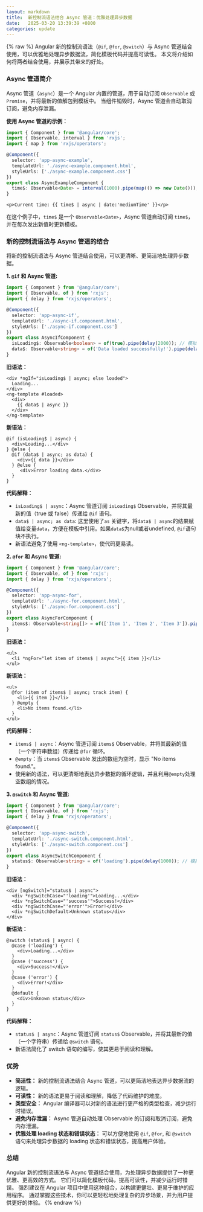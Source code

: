 ```yaml
---
layout: markdown
title:  新控制流语法结合 Async 管道：优雅处理异步数据
date:   2025-03-20 13:39:39 +0800
categories: update
---
```


{% raw %}
Angular 新的控制流语法（`@if`, `@for`, `@switch`）与 Async 管道结合使用，可以优雅地处理异步数据流，简化模板代码并提高可读性。 本文将介绍如何将两者结合使用，并展示其带来的好处。

### Async 管道简介

Async 管道（`async`）是一个 Angular 内置的管道，用于自动订阅 `Observable` 或 `Promise`，并将最新的值解包到模板中。 当组件销毁时，Async 管道会自动取消订阅，避免内存泄漏。

**使用 Async 管道的示例：**

```typescript
import { Component } from '@angular/core';
import { Observable, interval } from 'rxjs';
import { map } from 'rxjs/operators';

@Component({
  selector: 'app-async-example',
  templateUrl: './async-example.component.html',
  styleUrls: ['./async-example.component.css']
})
export class AsyncExampleComponent {
  time$: Observable<Date> = interval(1000).pipe(map(() => new Date()));
}
```

```angular17html
<p>Current time: {{ time$ | async | date:'mediumTime' }}</p>
```

在这个例子中，`time$` 是一个 `Observable<Date>`，Async 管道自动订阅 `time$`，并在每次发出新值时更新模板。

### 新的控制流语法与 Async 管道的结合

将新的控制流语法与 Async 管道结合使用，可以更清晰、更简洁地处理异步数据。

**1. `@if` 和 Async 管道:**

```typescript
import { Component } from '@angular/core';
import { Observable, of } from 'rxjs';
import { delay } from 'rxjs/operators';

@Component({
  selector: 'app-async-if',
  templateUrl: './async-if.component.html',
  styleUrls: ['./async-if.component.css']
})
export class AsyncIfComponent {
  isLoading$: Observable<boolean> = of(true).pipe(delay(2000)); // 模拟异步加载
  data$: Observable<string> = of('Data loaded successfully!').pipe(delay(2000));
}
```

**旧语法：**

```angular17html
<div *ngIf="isLoading$ | async; else loaded">
  Loading...
</div>
<ng-template #loaded>
  <div>
    {{ data$ | async }}
  </div>
</ng-template>
```

**新语法：**

```angular17html
@if (isLoading$ | async) {
  <div>Loading...</div>
} @else {
  @if (data$ | async; as data) {
    <div>{{ data }}</div>
  } @else {
     <div>Error loading data.</div>
  }
}
```

**代码解释：**

*   `isLoading$ | async`：Async 管道订阅 `isLoading$` Observable，并将其最新的值（true 或 false）传递给 `@if` 语句。
*   `data$ | async; as data`:  这里使用了`as` 关键字，将`data$ | async`的结果赋值给变量`data`，方便在模板中引用。如果`data$`为null或者undefined, `@if`语句块不执行。
*   新语法避免了使用 `<ng-template>`，使代码更易读。

**2. `@for` 和 Async 管道:**

```typescript
import { Component } from '@angular/core';
import { Observable, of } from 'rxjs';
import { delay } from 'rxjs/operators';

@Component({
  selector: 'app-async-for',
  templateUrl: './async-for.component.html',
  styleUrls: ['./async-for.component.css']
})
export class AsyncForComponent {
  items$: Observable<string[]> = of(['Item 1', 'Item 2', 'Item 3']).pipe(delay(1000)); // 模拟异步数据
}
```

**旧语法：**

```angular17html
<ul>
  <li *ngFor="let item of items$ | async">{{ item }}</li>
</ul>
```

**新语法：**

```angular17html
<ul>
  @for (item of items$ | async; track item) {
    <li>{{ item }}</li>
  } @empty {
    <li>No items found.</li>
  }
</ul>
```

**代码解释：**

*   `items$ | async`：Async 管道订阅 `items$` Observable，并将其最新的值（一个字符串数组）传递给 `@for` 循环。
*   `@empty`：当 `items$` Observable 发出的数组为空时，显示 "No items found."。
*   使用新的语法，可以更清晰地表达异步数据的循环逻辑，并且利用`@empty`处理空数组的情况。

**3. `@switch` 和 Async 管道:**

```typescript
import { Component } from '@angular/core';
import { Observable, of } from 'rxjs';
import { delay } from 'rxjs/operators';

@Component({
  selector: 'app-async-switch',
  templateUrl: './async-switch.component.html',
  styleUrls: ['./async-switch.component.css']
})
export class AsyncSwitchComponent {
  status$: Observable<string> = of('loading').pipe(delay(1000)); // 模拟异步状态
}
```

**旧语法：**

```angular17html
<div [ngSwitch]="status$ | async">
  <div *ngSwitchCase="'loading'">Loading...</div>
  <div *ngSwitchCase="'success'">Success!</div>
  <div *ngSwitchCase="'error'">Error!</div>
  <div *ngSwitchDefault>Unknown status</div>
</div>
```

**新语法：**

```angular17html
@switch (status$ | async) {
  @case ('loading') {
    <div>Loading...</div>
  }
  @case ('success') {
    <div>Success!</div>
  }
  @case ('error') {
    <div>Error!</div>
  }
  @default {
    <div>Unknown status</div>
  }
}
```

**代码解释：**

*   `status$ | async`：Async 管道订阅 `status$` Observable，并将其最新的值（一个字符串）传递给 `@switch` 语句。
*  新语法简化了 switch 语句的编写，使其更易于阅读和理解。

### 优势

*   **简洁性：**  新的控制流语法结合 Async 管道，可以更简洁地表达异步数据流的逻辑。
*   **可读性：**  新的语法更易于阅读和理解，降低了代码维护的难度。
*   **类型安全：**  Angular 编译器可以对新的语法进行更严格的类型检查，减少运行时错误。
*   **避免内存泄漏：**  Async 管道自动处理 Observable 的订阅和取消订阅，避免内存泄漏。
*   **优雅处理 loading 状态和错误状态：** 可以方便地使用 `@if`, `@for`, 和 `@switch` 语句来处理异步数据的 loading 状态和错误状态，提高用户体验。

### 总结

Angular 新的控制流语法与 Async 管道结合使用，为处理异步数据提供了一种更优雅、更高效的方式。 它们可以简化模板代码，提高可读性，并减少运行时错误。 强烈建议在 Angular 项目中使用这种组合，以构建更健壮、更易于维护的应用程序。 通过掌握这些技术，你可以更轻松地处理复杂的异步场景，并为用户提供更好的体验。
{% endraw %}
